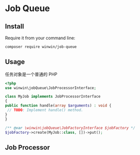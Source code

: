 # Job Queue 

## Install

Require it from your command line:

```bash
composer require winwin/job-queue
```

## Usage

任务对象是一个普通的 PHP

```php
<?php
use winwin\jobQueue\JobProcessorInterface;

class MyJob implements JobProcessorInterface
{
public function handle(array $arguments) : void {
 // TODO: Implement handle() method.
}
}

/** @var \winwin\jobQueue\JobFactoryInterface $jobFactory */
$jobFactory->create(MyJob::class, [])->put();
```

## Job Processor

